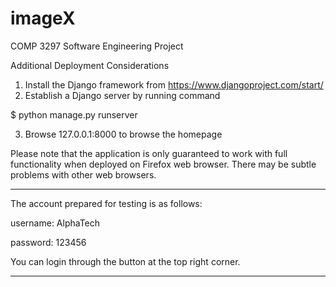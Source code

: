# imageX
COMP 3297 Software Engineering Project


Additional Deployment Considerations
1. Install the Django framework from https://www.djangoproject.com/start/
2. Establish a Django server by running command

$ python manage.py runserver

3. Browse 127.0.0.1:8000 to browse the homepage


Please note that the application is only guaranteed to work with full functionality when deployed on Firefox web browser. There may be subtle problems with other web browsers.

---------------------------------------------------------------

The account prepared for testing is as follows:

username: AlphaTech

password: 123456

You can login through the button at the top right corner. 

---------------------------------------------------------------

